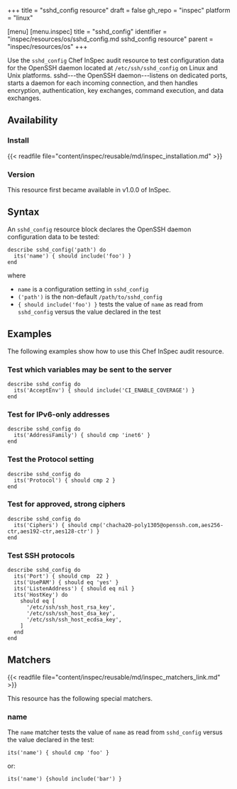 +++
title = "sshd_config resource"
draft = false
gh_repo = "inspec"
platform = "linux"

[menu]
  [menu.inspec]
    title = "sshd_config"
    identifier = "inspec/resources/os/sshd_config.md sshd_config resource"
    parent = "inspec/resources/os"
+++

Use the `sshd_config` Chef InSpec audit resource to test configuration data for the OpenSSH daemon located at `/etc/ssh/sshd_config` on Linux and Unix platforms. sshd---the OpenSSH daemon---listens on dedicated ports, starts a daemon for each incoming connection, and then handles encryption, authentication, key exchanges, command execution, and data exchanges.

## Availability

### Install

{{< readfile file="content/inspec/reusable/md/inspec_installation.md" >}}

### Version

This resource first became available in v1.0.0 of InSpec.

## Syntax

An `sshd_config` resource block declares the OpenSSH daemon configuration data to be tested:

    describe sshd_config('path') do
      its('name') { should include('foo') }
    end

where

- `name` is a configuration setting in `sshd_config`
- `('path')` is the non-default `/path/to/sshd_config`
- `{ should include('foo') }` tests the value of `name` as read from `sshd_config` versus the value declared in the test

## Examples

The following examples show how to use this Chef InSpec audit resource.

### Test which variables may be sent to the server

    describe sshd_config do
      its('AcceptEnv') { should include('CI_ENABLE_COVERAGE') }
    end

### Test for IPv6-only addresses

    describe sshd_config do
      its('AddressFamily') { should cmp 'inet6' }
    end

### Test the Protocol setting

    describe sshd_config do
      its('Protocol') { should cmp 2 }
    end

### Test for approved, strong ciphers

    describe sshd_config do
      its('Ciphers') { should cmp('chacha20-poly1305@openssh.com,aes256-ctr,aes192-ctr,aes128-ctr') }
    end

### Test SSH protocols

    describe sshd_config do
      its('Port') { should cmp  22 }
      its('UsePAM') { should eq 'yes' }
      its('ListenAddress') { should eq nil }
      its('HostKey') do
        should eq [
          '/etc/ssh/ssh_host_rsa_key',
          '/etc/ssh/ssh_host_dsa_key',
          '/etc/ssh/ssh_host_ecdsa_key',
        ]
      end
    end

## Matchers

{{< readfile file="content/inspec/reusable/md/inspec_matchers_link.md" >}}

This resource has the following special matchers.

### name

The `name` matcher tests the value of `name` as read from `sshd_config` versus the value declared in the test:

    its('name') { should cmp 'foo' }

or:

    its('name') {should include('bar') }
